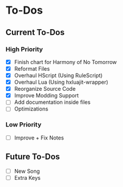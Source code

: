 # To-Dos
## Current To-Dos
### High Priority
* [X] Finish chart for Harmony of No Tomorrow
* [X] Reformat Files
* [X] Overhaul HScript (Using RuleScript)
* [X] Overhaul Lua (Using hxluajit-wrapper)
* [X] Reorganize Source Code
* [X] Improve Modding Support
* [ ] Add documentation inside files
* [ ] Optimizations

### Low Priority
* [ ] Improve + Fix Notes

## Future To-Dos
* [ ] New Song
* [ ] Extra Keys